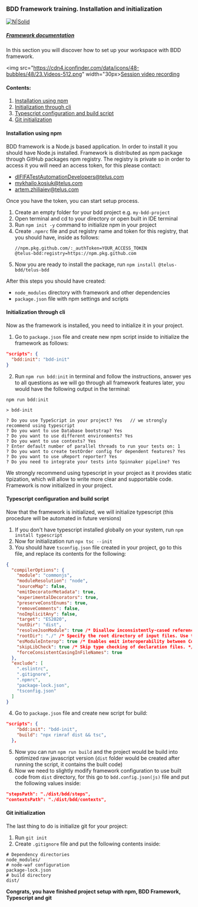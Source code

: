 ### BDD framework training. Installation and initialization

[![N|Solid](https://images.ctfassets.net/fikanzmkdlqn/5NoHRB1q6lrNzSSpekhrG5/cf22f3d7d9e82aed5e79659800458b57/TELUS_TAGLINE_HORIZONTAL_EN.svg)](https://www.telus.com/en/)

##### [Framework documentation](https://github.com/telus/telus-bdd-docs)

In this section you will discover how to set up your workspace with BDD framework.

<img src="https://cdn4.iconfinder.com/data/icons/48-bubbles/48/23.Videos-512.png" width="30px>[Session video recording](https://drive.google.com/file/d/1wM_Fi1bEGYqYrdeNhSxLSDurDqwFUZQg/view?usp=sharing)

#### Contents:

1. [Installation using npm](#installation-using-npm)
2. [Initialization through cli](#initialization-through-cli)
3. [Typescript configuration and build script](#typescript-configuration-and-build-script)
4. [Git initialization](#git-initialization)

#### Installation using npm

BDD framework is a Node.js based application. In order to install it you should have Node.js installed.
Framework is distributed as npm package through GitHub packages npm registry.
The registry is private so in order to access it you will need an access token, for this please contact:

- dlFIFATestAutomationDevelopers@telus.com
- mykhailo.kosiuk@telus.com
- artem.zhiliaiev@telus.com

Once you have the token, you can start setup process.

1. Create an empty folder for your bdd project e.g. `my-bdd-project`
2. Open terminal and cd to your directory or open built in IDE terminal
3. Run `npm init -y` command to initialize npm in your project
4. Create `.npmrc` file and put registry name and token for this registry, that you should have, inside as follows:
   ```npmrc
   //npm.pkg.github.com/:_authToken=YOUR_ACCESS_TOKEN
   @telus-bdd:registry=https://npm.pkg.github.com
   ```
5. Now you are ready to install the package, run `npm install @telus-bdd/telus-bdd`

After this steps you should have created:

- `node_modules` directory with framework and other dependencies
- `package.json` file with npm settings and scripts

#### Initialization through cli

Now as the framework is installed, you need to initialize it in your project.

1. Go to `package.json` file and create new npm script inside to initialize the framework as follows:

```json
"scripts": {
  "bdd:init": "bdd-init"
}
```

2. Run `npm run bdd:init` in terminal and follow the instructions, answer yes to all questions as we will go through all framework features later, you would have the following output in the terminal:

```
npm run bdd:init

> bdd-init

? Do you use TypeScript in your project? Yes   // we strongly recommend using typescript
? Do you want to use Database bootstrap? Yes
? Do you want to use different environments? Yes
? Do you want to use contexts? Yes
? Enter default number of parallel threads to run your tests on: 1
? Do you want to create testOrder config for dependent features? Yes
? Do you want to use uReport reporter? Yes
? Do you need to integrate your tests into Spinnaker pipeline? Yes
```

We strongly recommend using typescript in your project as it provides static tipization, which will allow to write more clear and supportable code.
Framework is now initialized in your project.

#### Typescript configuration and build script

Now that the framework is initialized, we will initialize typescript (this procedure will be automated in future versions)

1. If you don't have typescript installed globally on your system, run `npm install typescript`
2. Now for initialization run `npx tsc --init`
3. You should have `tsconfig.json` file created in your project, go to this file, and replace its contents for the following:

```json
{
  "compilerOptions": {
    "module": "commonjs",
    "moduleResolution": "node",
    "sourceMap": false,
    "emitDecoratorMetadata": true,
    "experimentalDecorators": true,
    "preserveConstEnums": true,
    "removeComments": false,
    "noImplicitAny": false,
    "target": "ES2020",
    "outDir": "dist",
    "resolveJsonModule": true /* Disallow inconsistently-cased references to the same file. */,
    "rootDir": "./" /* Specify the root directory of input files. Use to control the output directory structure with --outDir. */,
    "esModuleInterop": true /* Enables emit interoperability between CommonJS and ES Modules via creation of namespace objects for all imports. Implies 'allowSyntheticDefaultImports'. */,
    "skipLibCheck": true /* Skip type checking of declaration files. */,
    "forceConsistentCasingInFileNames": true
  },
  "exclude": [
    ".eslintrc",
    ".gitignore",
    ".npmrc",
    "package-lock.json",
    "tsconfig.json"
  ]
}
```

4. Go to `package.json` file and create new script for build:

```json
"scripts": {
    "bdd:init": "bdd-init",
    "build": "npx rimraf dist && tsc",
  },
```

5. Now you can run `npm run build` and the project would be build into optimized raw javascript version (`dist` folder would be created after running the script, it contains the built code)
6. Now we need to slightly modify framework configuration to use built code from `dist` directory, for this go to `bdd.config.json(js)` file and put the following values inside:

```json
"stepsPath": "./dist/bdd/steps",
"contextsPath": "./dist/bdd/contexts",
```

#### Git initialization

The last thing to do is initialize git for your project:

1. Run `git init`
2. Create `.gitignore` file and put the following contents inside:

```gitignore
# Dependency directories
node_modules/
# node-waf configuration
package-lock.json
# build directory
dist/
```

**Congrats, you have finished project setup with npm, BDD Framework, Typescript and git**
